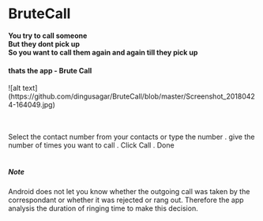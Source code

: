 # BruteCall


<B>
You try to call someone <br>
But they dont pick up <br>
So you want to call them again and again till they pick up <br>
<h4> thats the app - Brute Call </h4>
</B>
![alt text] (https://github.com/dingusagar/BruteCall/blob/master/Screenshot_20180424-164049.jpg)

<br><br>
Select the contact number from your contacts or type the number . give the number of times you want to call . Click Call . Done
<br><br>


<h5>Note </h5>
Android does not let you know whether the outgoing call was taken by the correspondant or whether it was rejected or rang out.
Therefore the app analysis the duration of ringing time to make this decision.
